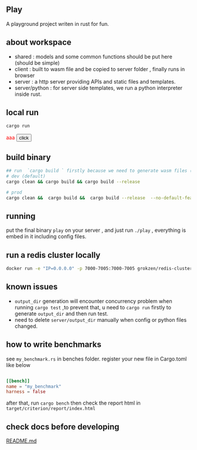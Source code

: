 ## Play
A playground project writen in rust for fun.


## about workspace
* shared :  models and some common functions should be put here (should be simple)
* client : built to wasm file and be copied to server folder , finally runs in browser
* server : a http server providing APIs and static files and templates.
* server/python : for server side templates, we run a python interpreter inside rust.

## local run
```bash
cargo run
```

<font color="red">aaa</font>
<button>click</button>

## build binary
```bash
## run  `cargo build ` firstly because we need to generate wasm files (which will cause deadlock in --release mode)
# dev (default)
cargo clean && cargo build && cargo build --release

# prod
cargo clean &&  cargo build &&  cargo build --release  --no-default-features --features=prod
```

## running
put the final binary `play` on your server , and just run `./play` , everything is embed in it including config files.


## run a redis cluster locally
```bash
docker run -e "IP=0.0.0.0" -p 7000-7005:7000-7005 grokzen/redis-cluster:latest
```

## known issues
* `output_dir` generation will encounter concurrency problem when running `cargo test`
 ,to prevent that, u need to `cargo run` firstly to generate `output_dir`  and then run test.
* need to delete `server/output_dir` manually when config or python files changed.


## how to write  benchmarks
see `my_benchmark.rs` in benches folder. register your new file in Cargo.toml like below

```toml

[[bench]]
name = "my_benchmark"
harness = false
```

after that, run `cargo bench` then check the report html in `target/criterion/report/index.html`

## check docs before developing
[README.md](server/doc/README.md)